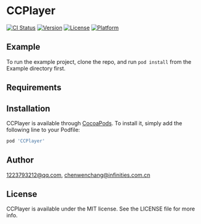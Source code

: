 # CCPlayer

[![CI Status](https://img.shields.io/travis/1223793212@qq.com/CCPlayer.svg?style=flat)](https://travis-ci.org/1223793212@qq.com/CCPlayer)
[![Version](https://img.shields.io/cocoapods/v/CCPlayer.svg?style=flat)](https://cocoapods.org/pods/CCPlayer)
[![License](https://img.shields.io/cocoapods/l/CCPlayer.svg?style=flat)](https://cocoapods.org/pods/CCPlayer)
[![Platform](https://img.shields.io/cocoapods/p/CCPlayer.svg?style=flat)](https://cocoapods.org/pods/CCPlayer)

## Example

To run the example project, clone the repo, and run `pod install` from the Example directory first.

## Requirements

## Installation

CCPlayer is available through [CocoaPods](https://cocoapods.org). To install
it, simply add the following line to your Podfile:

```ruby
pod 'CCPlayer'
```

## Author

1223793212@qq.com, chenwenchang@infinities.com.cn

## License

CCPlayer is available under the MIT license. See the LICENSE file for more info.
